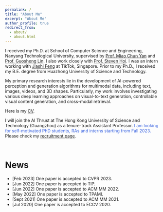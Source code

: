 ```yaml
---
permalink: /
title: "About Me"
excerpt: "About Me"
author_profile: true
redirect_from: 
  - about/
  - about.html
---
```


I received my Ph.D. at School of Computer Science and Engineering, Nanyang Technological University, supervised by [Prof. Miao Chun Yan](https://dr.ntu.edu.sg/cris/rp/rp00084) and [Prof. Guosheng Lin](https://guosheng.github.io). I also work closely with [Prof. Steven Hoi](https://sites.google.com/view/stevenhoi/home). I was an intern working with [Jiashi Feng](https://sites.google.com/site/jshfeng/home) at TikTok, Singapore. Prior to my Ph.D., I received my B.E. degree from Huazhong University of Science and Technology. 

My primary research interests lie in the development of AI-powered perception and generation algorithms for multimodal data, including text, images, videos, and 3D shapes. Particularly, my work involves investigating various deep learning approaches on visual-to-text generation, controllable visual content generation, and cross-modal retrieval.

Here is my [CV](files/wanghao_resume.pdf).


I will join the AI Thrust at The Hong Kong University of Science and Technology (Guangzhou) as a tenure-track Assistant Professor. 
<font color=RoyalBlue> I am looking for self-motivated PhD students, RAs and interns starting from Fall 2023.</font> Please check my [recruitment page](https://wanghao.tech/recruitment/).


<br />


News
======

* [Feb 2023] One paper is accepted to CVPR 2023.
* [Jun 2022] One paper is accepted to TIP.
* [Jun 2022] One paper is accepted to ACM MM 2022.
* [May 2022] One paper is accepted to TPAMI.
* [Sept 2021] One paper is accepted to ACM MM 2021.
* [Jul 2020] One paper is accepted to ECCV 2020.